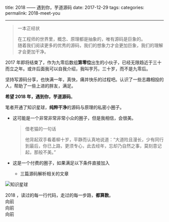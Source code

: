 title: 2018 —— 遇到你，芋道源码
date: 2017-12-29
tags:
categories: 
permalink: 2018-meet-you

-------

> 一本正经状  
> 
> 在工程师的世界里，概念、原理都是抽象的，唯有源码是巨象的。  
> 随着我们阅读更多的优秀的源码，我们的想象力才会更加巨象，我们的理解才会更加干净。

2017 年即将结束了，作为九零后数组**第零位**出生的小伙子，已经无限趋近于三十而立之年。或许后面我可以自我介绍，我叫芋艿，三十岁，而不是九零后。

坚持写源码分享，也快满一年，真快，痛并快乐的过程吧。认识了一些志趣相投的人，帮助了一些上进的胖友，满足。

**希望 2018 年，遇到你，芋道源码**。

笔者开通了知识星球，**纯粹干净**的源码与原理的私密小圈子。

* 这可能是一个非常非常非常小众的圈子，但是我相信，会很美。

    > 借老猫的一句话
    > 
    > 他背起双手看着柳十岁，平静而认真地说道：“大道险且漫长，少有同行到最后，你已上路，更须专心，此去经年，忘却乃自然之事，莫刻意记起，那般不美。”

* 这是一个付费的圈子，如果满足以下条件直接加入

    * 三篇源码解析相关的文章
    
![知识星球](http://www.iocoder.cn/images/Architecture/2017_12_29/01.png)

2018 ，读过的每一行代码，走过的每一步路，**都算数**。  
向前  
向前  
向前


